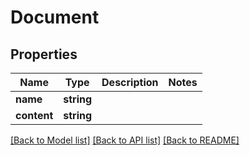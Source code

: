 # Document

## Properties
Name | Type | Description | Notes
------------ | ------------- | ------------- | -------------
**name** | **string** |  | 
**content** | **string** |  | 

[[Back to Model list]](../README.md#documentation-for-models) [[Back to API list]](../README.md#documentation-for-api-endpoints) [[Back to README]](../README.md)


